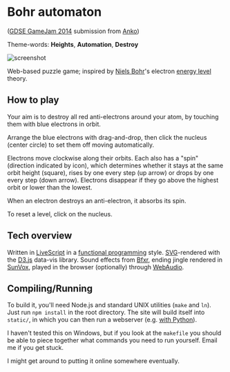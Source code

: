 # Bohr automaton

([GDSE GameJam 2014][1] submission from [Anko][2])

Theme-words: **Heights**, **Automation**, **Destroy**

![screenshot](https://cloud.githubusercontent.com/assets/5231746/4873861/a2a70a3e-622a-11e4-953b-3ed302c79b13.png)

Web-based puzzle game; inspired by [Niels Bohr](http://en.wikipedia.org/wiki/Niels_Bohr)'s electron [energy level](https://en.wikipedia.org/wiki/Energy_level) theory.

## How to play

Your aim is to destroy all red anti-electrons around your atom, by touching them with blue electrons in orbit.

Arrange the blue electrons with drag-and-drop, then click the nucleus (center circle) to set them off moving automatically. 

Electrons move clockwise along their orbits. Each also has a "spin" (direction indicated by icon), which determines whether it stays at the same orbit height (square), rises by one every step (up arrow) or drops by one every step (down arrow). Electrons disappear if they go above the highest orbit or lower than the lowest.

When an electron destroys an anti-electron, it absorbs its spin.

To reset a level, click on the nucleus.


## Tech overview

Written in [LiveScript](http://livescript.net/) in a [functional programming](http://en.wikipedia.org/wiki/Functional_programming) style. [SVG](http://en.wikipedia.org/wiki/Scalable_Vector_Graphics)-rendered with the [D3.js](http://d3js.org/) data-vis library. Sound effects from [Bfxr](http://www.bfxr.net/), ending jingle rendered in [SunVox](http://www.warmplace.ru/soft/sunvox/), played in the browser (optionally) through [WebAudio](http://webaudio.github.io/web-audio-api/).

## Compiling/Running

To build it, you'll need Node.js and standard UNIX utilities (`make` and `ln`). Just run `npm install` in the root directory. The site will build itself into `static/`, in which you can then run a webserver (e.g. [with Python](http://stackoverflow.com/questions/7943751/what-is-the-python3-equivalent-of-python-m-simplehttpserver)).

I haven't tested this on Windows, but if you look at the `makefile` you should be able to piece together what commands you need to run yourself. Email me if you get stuck.

I might get around to putting it online somewhere eventually.


[1]: http://meta.gamedev.stackexchange.com/questions/1794/anniversary-game-jam-2014
[2]: http://gamedev.stackexchange.com/users/7804/anko
